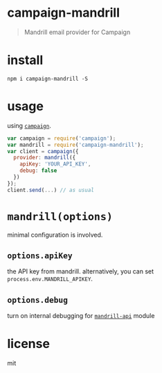 # campaign-mandrill

> Mandrill email provider for Campaign

# install

```shell
npm i campaign-mandrill -S
```

# usage

using [`campaign`](https://github.com/bevacqua/campaign).

```js
var campaign = require('campaign');
var mandrill = require('campaign-mandrill');
var client = campaign({
  provider: mandrill({
    apiKey: 'YOUR_API_KEY',
    debug: false
  })
});
client.send(...) // as usual
```

# `mandrill(options)`

minimal configuration is involved.

## `options.apiKey`

the API key from mandrill. alternatively, you can set `process.env.MANDRILL_APIKEY`.


## `options.debug`

turn on internal debugging for [`mandrill-api`](https://bitbucket.org/mailchimp/mandrill-api-node/src) module

# license

mit
